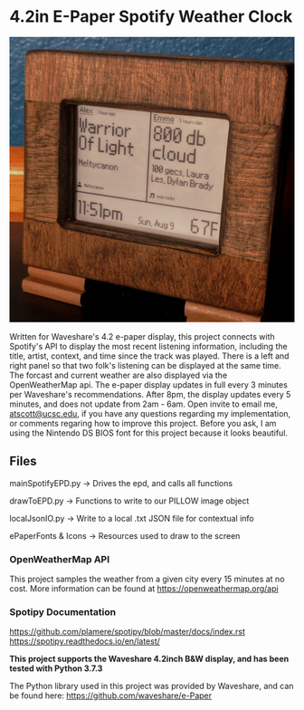 # 4.2in E-Paper Spotify Weather Clock 

<img src="spotify_epaper_preview.jpg">

Written for Waveshare's 4.2 e-paper display, this project connects with Spotify's API to display the most recent listening information, including the title, artist, context, and time since the track was played. There is a left and right panel so that two folk's listening can be displayed at the same time. The forcast and current weather are also displayed via the OpenWeatherMap api. The e-paper display updates in full every 3 minutes per Waveshare's recommendations. After 8pm, the display updates every 5 minutes, and does not update from 2am - 6am. Open invite to email me, atscott@ucsc.edu, if you have any questions regarding my implementation, or comments regaring how to improve this project. Before you ask, I am using the Nintendo DS BIOS font for this project because it looks beautiful.

## Files
mainSpotifyEPD.py -> Drives the epd, and calls all functions

drawToEPD.py -> Functions to write to our PILLOW image object

localJsonIO.py -> Write to a local .txt JSON file for contextual info

ePaperFonts & Icons -> Resources used to draw to the screen

 
### OpenWeatherMap API 
This project samples the weather from a given city every 15 minutes at no cost. More information can be found at https://openweathermap.org/api

### Spotipy Documentation
https://github.com/plamere/spotipy/blob/master/docs/index.rst
https://spotipy.readthedocs.io/en/latest/

**This project supports the Waveshare 4.2inch B&W display, and has been tested with Python 3.7.3**

The Python library used in this project was provided by Waveshare, and can be found here:
https://github.com/waveshare/e-Paper
